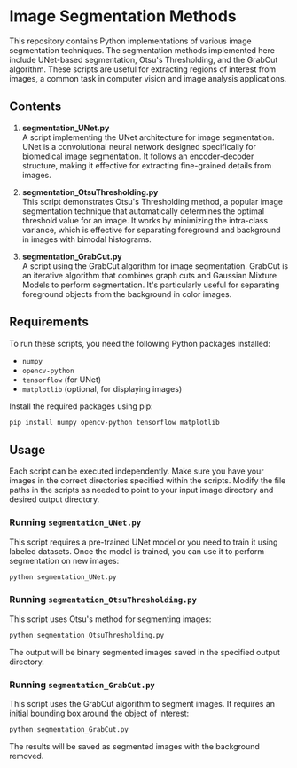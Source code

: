# Image Segmentation Methods

This repository contains Python implementations of various image segmentation techniques. The segmentation methods implemented here include UNet-based segmentation, Otsu's Thresholding, and the GrabCut algorithm. These scripts are useful for extracting regions of interest from images, a common task in computer vision and image analysis applications.

## Contents

1. **segmentation_UNet.py**  
   A script implementing the UNet architecture for image segmentation. UNet is a convolutional neural network designed specifically for biomedical image segmentation. It follows an encoder-decoder structure, making it effective for extracting fine-grained details from images.

2. **segmentation_OtsuThresholding.py**  
   This script demonstrates Otsu's Thresholding method, a popular image segmentation technique that automatically determines the optimal threshold value for an image. It works by minimizing the intra-class variance, which is effective for separating foreground and background in images with bimodal histograms.

3. **segmentation_GrabCut.py**  
   A script using the GrabCut algorithm for image segmentation. GrabCut is an iterative algorithm that combines graph cuts and Gaussian Mixture Models to perform segmentation. It's particularly useful for separating foreground objects from the background in color images.

## Requirements

To run these scripts, you need the following Python packages installed:

- `numpy`
- `opencv-python`
- `tensorflow` (for UNet)
- `matplotlib` (optional, for displaying images)

Install the required packages using pip:

```bash
pip install numpy opencv-python tensorflow matplotlib
```

## Usage

Each script can be executed independently. Make sure you have your images in the correct directories specified within the scripts. Modify the file paths in the scripts as needed to point to your input image directory and desired output directory.

### Running `segmentation_UNet.py`

This script requires a pre-trained UNet model or you need to train it using labeled datasets. Once the model is trained, you can use it to perform segmentation on new images:

```bash
python segmentation_UNet.py
```

### Running `segmentation_OtsuThresholding.py`

This script uses Otsu's method for segmenting images:

```bash
python segmentation_OtsuThresholding.py
```

The output will be binary segmented images saved in the specified output directory.

### Running `segmentation_GrabCut.py`

This script uses the GrabCut algorithm to segment images. It requires an initial bounding box around the object of interest:

```bash
python segmentation_GrabCut.py
```

The results will be saved as segmented images with the background removed.


